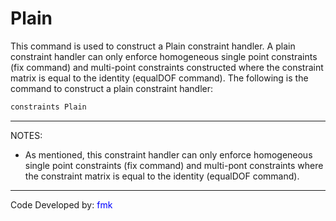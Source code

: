 # Plain

<p>This command is used to construct a Plain constraint handler. A plain
constraint handler can only enforce homogeneous single point constraints
(fix command) and multi-point constraints constructed where the
constraint matrix is equal to the identity (equalDOF command). The
following is the command to construct a plain constraint handler:</p>

```tcl
constraints Plain
```
<hr />
<p>NOTES:</p>
<ul>
<li>As mentioned, this constraint handler can only enforce homogeneous
single point constraints (fix command) and multi-pont constraints where
the constraint matrix is equal to the identity (equalDOF command).</li>
</ul>
<hr />
<p>Code Developed by: <span style="color:blue"> fmk
</span></p>
